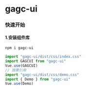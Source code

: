 # gagc-ui

### 快速开始
#### 1.安装组件库

```bash
npm i gagc-ui
```

```javascript
import "gagc-ui/dist/css/index.css"
import GAGCUI from "gagc-ui"
Vue.use(GAGCUI)
// 按需引用
import "gagc-ui/dist/css/demo.css"
import { Demo } from "gagc-ui"
Vue.use(Demo)
```